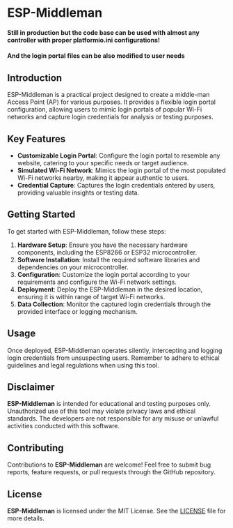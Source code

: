 # ESP-Middleman

#### Still in production but the code base can be used with almost any controller with proper platformio.ini configurations!
#### And the login portal files can be also modified to user needs

## Introduction

ESP-Middleman is a practical project designed to create a middle-man Access Point (AP) for various purposes. It provides a flexible login portal configuration, allowing users to mimic login portals of popular Wi-Fi networks and capture login credentials for analysis or testing purposes.

## Key Features

- **Customizable Login Portal**: Configure the login portal to resemble any website, catering to your specific needs or target audience.
- **Simulated Wi-Fi Network**: Mimics the login portal of the most populated Wi-Fi networks nearby, making it appear authentic to users.
- **Credential Capture**: Captures the login credentials entered by users, providing valuable insights or testing data.

## Getting Started

To get started with ESP-Middleman, follow these steps:

1. **Hardware Setup**: Ensure you have the necessary hardware components, including the ESP8266 or ESP32 microcontroller.
2. **Software Installation**: Install the required software libraries and dependencies on your microcontroller.
3. **Configuration**: Customize the login portal according to your requirements and configure the Wi-Fi network settings.
4. **Deployment**: Deploy the ESP-Middleman in the desired location, ensuring it is within range of target Wi-Fi networks.
5. **Data Collection**: Monitor the captured login credentials through the provided interface or logging mechanism.

## Usage

Once deployed, ESP-Middleman operates silently, intercepting and logging login credentials from unsuspecting users. Remember to adhere to ethical guidelines and legal regulations when using this tool.

## Disclaimer

**ESP-Middleman** is intended for educational and testing purposes only. Unauthorized use of this tool may violate privacy laws and ethical standards. The developers are not responsible for any misuse or unlawful activities conducted with this software.

## Contributing

Contributions to **ESP-Middleman** are welcome! Feel free to submit bug reports, feature requests, or pull requests through the GitHub repository.

## License

**ESP-Middleman** is licensed under the MIT License. See the [LICENSE](LICENSE) file for more details.
